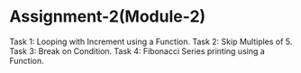 # Assignment-2(Module-2)
Task 1: Looping with Increment using a Function.
Task 2: Skip Multiples of 5.
Task 3: Break on Condition.
Task 4: Fibonacci Series printing using a Function.
